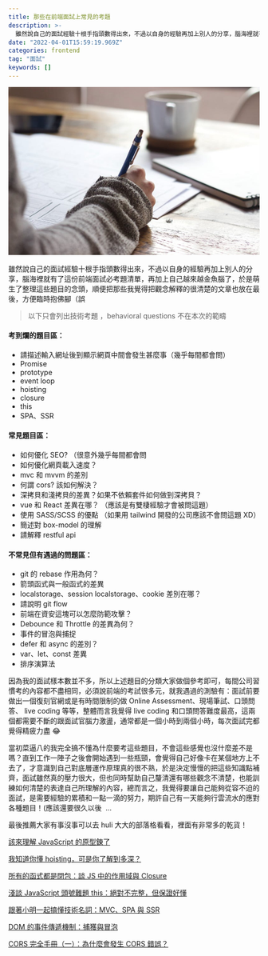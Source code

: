 ```yaml
---
title: 那些在前端面試上常見的考題
description: >-
  雖然說自己的面試經驗十根手指頭數得出來，不過以自身的經驗再加上別人的分享，腦海裡就有了這份前端面試必考題清單，再加上自己越來越金魚腦了，於是萌生了整理這些題目的念頭，順便把那些我覺得把觀念解釋的很清楚的文章也放在最後，方便臨時抱佛腳（誤
date: "2022-04-01T15:59:19.969Z"
categories: frontend
tag: "面試"
keywords: []
---
```


![](/img/1__wBXs9emps9xuSyLUVsJwDQ.jpeg)

雖然說自己的面試經驗十根手指頭數得出來，不過以自身的經驗再加上別人的分享，腦海裡就有了這份前端面試必考題清單，再加上自己越來越金魚腦了，於是萌生了整理這些題目的念頭，順便把那些我覺得把觀念解釋的很清楚的文章也放在最後，方便臨時抱佛腳（誤

> 以下只會列出技術考題 ，behavioral questions 不在本次的範疇

#### 考到爛的題目區：

- 請描述輸入網址後到顯示網頁中間會發生甚麼事（幾乎每間都會問）
- Promise
- prototype
- event loop
- hoisting
- closure
- this
- SPA、SSR

#### 常見題目區：

- 如何優化 SEO? （很意外幾乎每間都會問
- 如何優化網頁載入速度？
- mvc 和 mvvm 的差別
- 何謂 cors? 該如何解決？
- 深拷貝和淺拷貝的差異？如果不依賴套件如何做到深拷貝？
- vue 和 React 差異在哪？ （應該是有雙棲經驗才會被問這題）
- 使用 SASS/SCSS 的優點 （如果用 tailwind 開發的公司應該不會問這題 XD）
- 簡述對 box-model 的理解
- 請解釋 restful api

#### 不常見但有遇過的問題區：

- git 的 rebase 作用為何？
- 箭頭函式與一般函式的差異
- localstorage、session localstorage、cookie 差別在哪？
- 請說明 git flow
- 前端在資安這塊可以怎麼防範攻擊？
- Debounce 和 Throttle 的差異為何？
- 事件的冒泡與捕捉
- defer 和 async 的差別？
- var、let、const 差異
- 排序演算法

因為我的面試樣本數並不多，所以上述題目的分類大家做個參考即可，每間公司習慣考的內容都不盡相同，必須說前端的考試很多元，就我遇過的測驗有：面試前要做出一個復刻官網或是有時間限制的做 Online Assessment、現場筆試、口頭問答、 live coding 等等，整體而言我覺得 live coding 和口頭問答難度最高，這兩個都需要不斷的跟面試官腦力激盪，通常都是一個小時到兩個小時，每次面試完都覺得精疲力盡 😂

當初菜逼八的我完全搞不懂為什麼要考這些題目，不會這些感覺也沒什麼差不是嗎？直到工作一陣子之後會開始遇到一些瓶頸，會覺得自己好像卡在某個地方上不去了，才意識到自己對底層運作原理真的很不熟，於是決定慢慢的把這些知識點補齊，面試雖然真的壓力很大，但也同時幫助自己釐清還有哪些觀念不清楚，也能訓練如何清楚的表達自己所理解的內容，總而言之，我覺得要讓自己能夠從容不迫的面試，是需要經驗的累積和一點一滴的努力，期許自己有一天能夠行雲流水的應對各種題目！(應該還要很久以後  …

最後推薦大家有事沒事可以去 huli 大大的部落格看看，裡面有非常多的乾貨！

[該來理解 JavaScript 的原型鍊了](https://blog.huli.tw/2017/08/27/the-javascripts-prototype-chain/)

[我知道你懂 hoisting，可是你了解到多深？](https://blog.huli.tw/2018/11/10/javascript-hoisting-and-tdz/)

[所有的函式都是閉包：談 JS 中的作用域與 Closure](https://blog.huli.tw/2018/12/08/javascript-closure/)

[淺談 JavaScript 頭號難題 this：絕對不完整，但保證好懂](https://blog.huli.tw/2019/02/23/javascript-what-is-this/)

[跟著小明一起搞懂技術名詞：MVC、SPA 與 SSR](https://hulitw.medium.com/introduction-mvc-spa-and-ssr-545c941669e9)

[DOM 的事件傳遞機制：捕獲與冒泡](https://blog.huli.tw/2017/08/27/dom-event-capture-and-propagation/)

[CORS 完全手冊（一）：為什麼會發生 CORS 錯誤？](https://blog.huli.tw/2021/02/19/cors-guide-1/)
